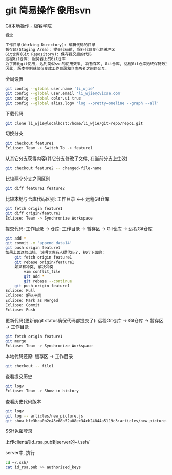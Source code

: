 # git 简易操作 像用svn




[Git本地操作 - 极客学院](http://www.jikexueyuan.com/course/479.html)

```txt
概念

工作目录(Working Directory): 编辑代码的目录
暂存区(Staging Area): 提交代码前, 保存代码变化的缓冲区
Git仓库(Git Repository): 保存提交后的代码
远程Git仓库: 服务器上的Git仓库
为了简化git使用, 达到类似svn的使用效果, 将暂存区, Git仓库, 远程Git仓库始终保持数据一致, 看做一个整体, 称作仓库.
因此, 版本控制就仅仅变成工作目录和仓库两者之间的交互.
```

全局设置

```bash
git config --global user.name 'li_wjie'
git config --global user.email 'li_wjie@cvicse.com'
git config --global color.ui true
git config --global alias.logv 'log --pretty=oneline --graph --all'
```

下载代码

```bash
git clone li_wjie@localhost:/home/li_wjie/git-repo/repo1.git
```

切换分支

```bash
git checkout feature1
Eclipse: Team -> Switch To -> feature1
```

从其它分支获得内容(其它分支修改了文件, 在当前分支上生效)

```bash
git checkout feature2 -- changed-file-name
```

比较两个分支之间区别

```bash
git diff feature1 feature2
```

比较本地与仓库代码区别: 工作目录 <--> 远程Git仓库

```bash
git fetch origin feature1
git diff origin/feature1
Eclipse: Team -> Synchronize Workspace
```

提交代码: 工作目录 -> 仓库: 工作目录 -> 暂存区 -> Git仓库 -> 远程Git仓库

```bash
git add *
git commit -m 'append data14'
git push origin feature1
如果上面这句出错, 说明仓库有人提代码了, 执行下面的:
	git fetch origin feature1
	git rebase origin/feature1
	如果有冲突, 解决冲突
		vim conflit_file
		git add *
		git rebase --continue
	git push origin feature1
Eclipse: Pull
Eclipse: 解决冲突
Eclipse: Mark as Merged
Eclipse: Commit
Eclipse: Push
```

更新代码(更新前git status确保代码都提交了): 远程Git仓库 -> Git仓库 -> 暂存区 -> 工作目录

```bash
git fetch origin feature1
git merge
Eclipse: Team -> Synchronize Workspace
```

本地代码还原: 缓存区 -> 工作目录

```bash
git checkout -- file1
```

查看提交历史

```bash
git logv
Eclipse: Team -> Show in history
```

查看历史代码版本

```bash
git logv
git log -- articles/new_picture.js
git show bfe3bca0b2e43e68b52a08ec34cb24844a5119c3:articles/new_picture.js
```


SSH免密登录

上传client的id_rsa.pub到server的~/.ssh/

server中, 执行

```bash
cd ~/.ssh/
cat id_rsa.pub >> authorized_keys
```


